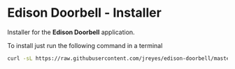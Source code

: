 # Edison Doorbell - Installer
Installer for the **Edison Doorbell** application.


To install just run the following command in a terminal

```bash
curl -sL https://raw.githubusercontent.com/jreyes/edison-doorbell/master/install.sh | bash
```